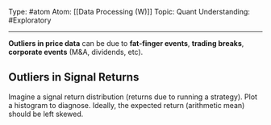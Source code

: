 Type: #atom
Atom: [[Data Processing (W)]]
Topic: Quant
Understanding: #Exploratory 

----
**Outliers in price data** can be due to **fat-finger events**, **trading breaks**, **corporate events** (M&A, dividends, etc).

## Outliers in Signal Returns

Imagine a signal return distribution (returns due to running a strategy). Plot a histogram to diagnose. Ideally, the expected return (arithmetic mean) should be left skewed.